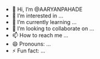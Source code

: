 - 👋 Hi, I’m @AARYANPAHADE
- 👀 I’m interested in ...
- 🌱 I’m currently learning ...
- 💞️ I’m looking to collaborate on ...
- 📫 How to reach me ...
- 😄 Pronouns: ...
- ⚡ Fun fact: ...

<!---
AARYANPAHADE/AARYANPAHADE is a ✨ special ✨ repository because its `README.md` (this file) appears on your GitHub profile.
You can click the Preview link to take a look at your changes.
--->
